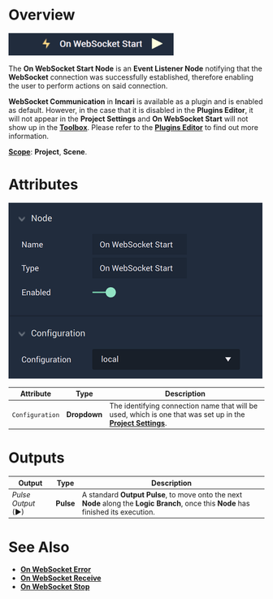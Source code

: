 # Overview

![The On WebSocket Start Node.](../../../../.gitbook/assets/onwebsocketstartnode.png)

The **On WebSocket Start Node** is an **Event Listener Node** notifying that the **WebSocket** connection was successfully established, therefore enabling the user to perform actions on said connection.

**WebSocket Communication** in **Incari** is available as a plugin and is enabled as default. However, in the case that it is disabled in the **Plugins Editor**, it will not appear in the **Project Settings** and **On WebSocket Start** will not show up in the [**Toolbox**](../../../overview.md). Please refer to the [**Plugins Editor**](../../../../modules/plugins/README.md) to find out more information.

[**Scope**](../../../overview.md#scopes): **Project**, **Scene**.

# Attributes

![The On WebSocket Start Node Attributes.](../../../../.gitbook/assets/onwebsocketstartatts.png)

|Attribute|Type|Description|
|---|---|---|
|`Configuration`|**Dropdown**|The identifying connection name that will be used, which is one that was set up in the [**Project Settings**](../../../../modules/project-settings/websocket.md).|


# Outputs

|Output|Type|Description|
|---|---|---|
|*Pulse Output* (►)|**Pulse**|A standard **Output Pulse**, to move onto the next **Node** along the **Logic Branch**, once this **Node** has finished its execution.|

# See Also

* [**On WebSocket Error**](onwebsocketerror.md)
* [**On WebSocket Receive**](onwebsocketreceive.md)
* [**On WebSocket Stop**](onwebsocketstop.md)

